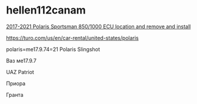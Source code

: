 # hellen112canam



[2017-2021 Polaris Sportsman 850/1000 ECU location and remove and install](https://www.youtube.com/watch?v=w_LknQJbFeo)


https://turo.com/us/en/car-rental/united-states/polaris


polaris=me17.9.74=21 Polaris Slingshot

Ваз ме17.9.7

UAZ Patriot

Приора

Гранта
